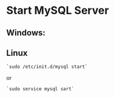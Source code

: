 # Start MySQL Server

## Windows:

## Linux
    `sudo /etc/init.d/mysql start`

  or

    `sudo service mysql sart`
